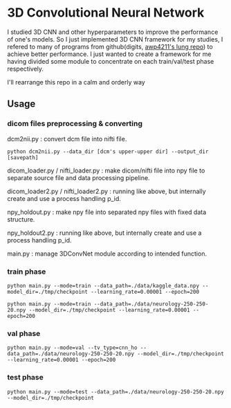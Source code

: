 # 3D Convolutional Neural Network

I studied 3D CNN and other hyperparameters to improve the performance of one's models. 
So I just implemented 3D CNN framework for my studies, I refered to many of programs from github(digits, [awp4211's lung repo](https://github.com/awp4211/lung)) to achieve better performance.
I just wanted to create a framework for me having divided some module to concentrate on each train/val/test phase respectively.

I'll rearrange this repo in a calm and orderly way

## Usage

### dicom files preprocessing & converting

dcm2nii.py : convert dcm file into nifti file.

`python dcm2nii.py --data_dir [dcm's upper-upper dir] --output_dir [savepath]`

dicom_loader.py / nifti_loader.py : make dicom/nifti file into npy file to separate source file and data processing pipeline.

dicom_loader2.py / nifti_loader2.py : running like above, but internally create and use a process handling p_id.

npy_holdout.py : make npy file into separated npy files with fixed data structure.

npy_holdout2.py : running like above, but internally create and use a process handling p_id. 

main.py : manage 3DConvNet module according to intended function.

### train phase
`python main.py --mode=train --data_path=./data/kaggle_data.npy --model_dir=./tmp/checkpoint --learning_rate=0.00001 --epoch=200`

`python main.py --mode=train --data_path=./data/neurology-250-250-20.npy --model_dir=./tmp/checkpoint --learning_rate=0.00001 --epoch=200`

### val phase
`python main.py --mode=val --tv_type=cnn_ho --data_path=./data/neurology-250-250-20.npy --model_dir=./tmp/checkpoint --learning_rate=0.00001 --epoch=200`


### test phase
`python main.py --mode=test --data_path=./data/neurology-250-250-20.npy --model_dir=./tmp/checkpoint`

